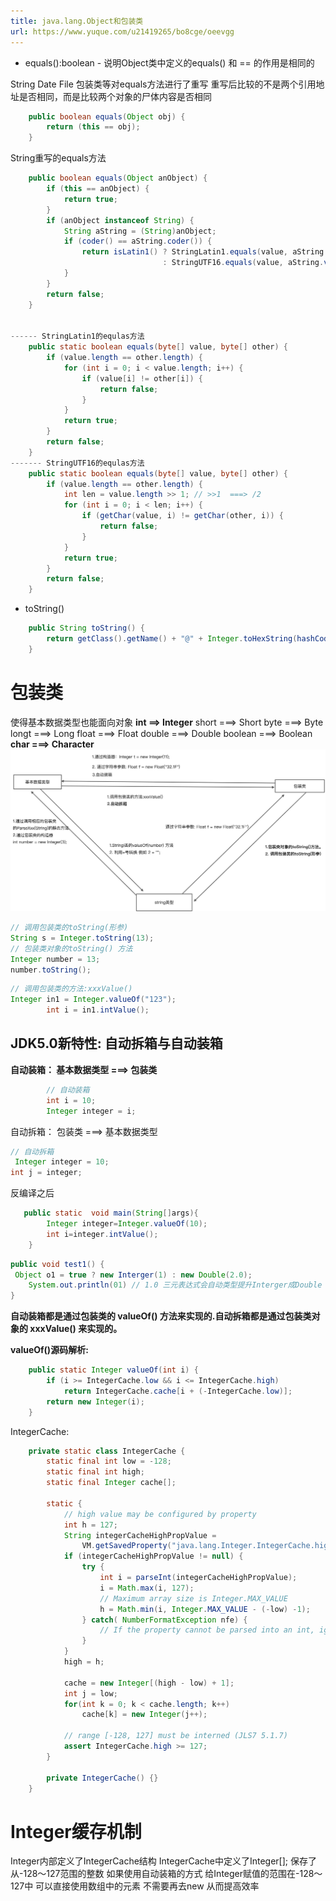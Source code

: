```yaml
---
title: java.lang.Object和包装类
url: https://www.yuque.com/u21419265/bo8cge/oeevgg
---
```


- equals():boolean
  \- 说明Object类中定义的equals() 和 == 的作用是相同的

String Date File 包装类等对equals方法进行了重写 重写后比较的不是两个引用地址是否相同，而是比较两个对象的尸体内容是否相同

```java
    public boolean equals(Object obj) {
        return (this == obj);
    }
```

String重写的equals方法

```java
    public boolean equals(Object anObject) {
        if (this == anObject) {
            return true;
        }
        if (anObject instanceof String) {
            String aString = (String)anObject;
            if (coder() == aString.coder()) {
                return isLatin1() ? StringLatin1.equals(value, aString.value)
                                  : StringUTF16.equals(value, aString.value);
            }
        }
        return false;
    }


------ StringLatin1的equlas方法
    public static boolean equals(byte[] value, byte[] other) {
        if (value.length == other.length) {
            for (int i = 0; i < value.length; i++) {
                if (value[i] != other[i]) {
                    return false;
                }
            }
            return true;
        }
        return false;
    }
------- StringUTF16的equlas方法
    public static boolean equals(byte[] value, byte[] other) {
        if (value.length == other.length) {
            int len = value.length >> 1; // >>1  ===> /2
            for (int i = 0; i < len; i++) {
                if (getChar(value, i) != getChar(other, i)) {
                    return false;
                }
            }
            return true;
        }
        return false;
    }
```

- toString()

```java
    public String toString() {
        return getClass().getName() + "@" + Integer.toHexString(hashCode());
    }
```

<a name="Kk7bj"></a>

# 包装类

使得基本数据类型也能面向对象
**int ==> Integer**
short ===> Short
byte ===> Byte
longt ===> Long
float ===> Float
double ===> Double
boolean ===> Boolean
**char ===> Character**
![](../../assets/java/oeevgg/1640411587186-3d523c8e-78b9-46ec-9438-eb83a4927baf.jpeg)

```java
// 调用包装类的toString(形参)
String s = Integer.toString(13);
// 包装类对象的toString() 方法
Integer number = 13;
number.toString();
```

```java
// 调用包装类的方法:xxxValue()
Integer in1 = Integer.valueOf("123");
        int i = in1.intValue();
```

<a name="MFdPx"></a>

## JDK5.0新特性: 自动拆箱与自动装箱

**自动装箱： 基本数据类型 ===> 包装类**

```java
		// 自动装箱
        int i = 10;
        Integer integer = i;
```

自动拆箱： 包装类 ===> 基本数据类型

```java
// 自动拆箱
 Integer integer = 10;
int j = integer;
```

反编译之后

```java
   public static  void main(String[]args){
        Integer integer=Integer.valueOf(10);
        int i=integer.intValue();
    }
```

```java
public void test1() {
 Object o1 = true ? new Interger(1) : new Double(2.0);
    System.out.println(01) // 1.0 三元表达式会自动类型提升Interger成Double
}
```

**自动装箱都是通过包装类的 valueOf() 方法来实现的.自动拆箱都是通过包装类对象的 xxxValue() 来实现的。**

**valueOf()源码解析:**

```java
    public static Integer valueOf(int i) {
        if (i >= IntegerCache.low && i <= IntegerCache.high)
            return IntegerCache.cache[i + (-IntegerCache.low)];
        return new Integer(i);
    }
```

IntegerCache:

```java
    private static class IntegerCache {
        static final int low = -128;
        static final int high;
        static final Integer cache[];

        static {
            // high value may be configured by property
            int h = 127;
            String integerCacheHighPropValue =
                VM.getSavedProperty("java.lang.Integer.IntegerCache.high");
            if (integerCacheHighPropValue != null) {
                try {
                    int i = parseInt(integerCacheHighPropValue);
                    i = Math.max(i, 127);
                    // Maximum array size is Integer.MAX_VALUE
                    h = Math.min(i, Integer.MAX_VALUE - (-low) -1);
                } catch( NumberFormatException nfe) {
                    // If the property cannot be parsed into an int, ignore it.
                }
            }
            high = h;

            cache = new Integer[(high - low) + 1];
            int j = low;
            for(int k = 0; k < cache.length; k++)
                cache[k] = new Integer(j++);

            // range [-128, 127] must be interned (JLS7 5.1.7)
            assert IntegerCache.high >= 127;
        }

        private IntegerCache() {}
    }
```

<a name="uqmcz"></a>

# Integer缓存机制

Integer内部定义了IntegerCache结构 IntegerCache中定义了Integer\[];
保存了从-128～127范围的整数 如果使用自动装箱的方式 给Integer赋值的范围在-128～127中 可以直接使用数组中的元素 不需要再去new 从而提高效率
